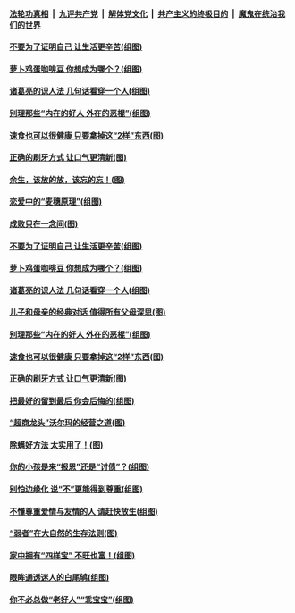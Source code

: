 ####  [法轮功真相](../../../../basic/blob/master/README.md?t=09041652) &nbsp;|&nbsp; [九评共产党](../../../../9ping.md/blob/master/README.md?t=09041652) &nbsp;|&nbsp; [解体党文化](../../../../jtdwh.md/blob/master/README.md?t=09041652)  &nbsp;|&nbsp; [共产主义的终极目的](../../../../gczydzjmd.md/blob/master/README.md?t=09041652) &nbsp;|&nbsp; [魔鬼在统治我们的世界](../../../../mgztzwmdsj.md/blob/master/README.md?t=09041652) 

#### [不要为了证明自己 让生活更辛苦(组图)](../pages/p8/906055.md?t=09041652) 

#### [萝卜鸡蛋咖啡豆 你想成为哪个？(组图)](../pages/p8/905878.md?t=09041652) 

#### [诸葛亮的识人法 几句话看穿一个人(组图)](../pages/p8/906117.md?t=09041652) 

#### [别理那些“内在的好人 外在的恶棍”(组图)](../pages/p8/906036.md?t=09041652) 

#### [速食也可以很健康 只要拿掉这“2样”东西(图)](../pages/p8/906033.md?t=09041652) 

#### [正确的刷牙方式 让口气更清新(图)](../pages/p8/905419.md?t=09041652) 

#### [余生，该放的放，该忘的忘！(图)](../pages/p8/906090.md?t=09041652) 

#### [恋爱中的“麦穗原理”(组图)](../pages/p8/906084.md?t=09041652) 

#### [成败只在一念间(图)](../pages/p8/906079.md?t=09041652) 

#### [不要为了证明自己 让生活更辛苦(组图)](../pages/p8/906055.md?t=09041652) 

#### [萝卜鸡蛋咖啡豆 你想成为哪个？(组图)](../pages/p8/905878.md?t=09041652) 

#### [诸葛亮的识人法 几句话看穿一个人(组图)](../pages/p8/906117.md?t=09041652) 

#### [儿子和母亲的经典对话 值得所有父母深思(图)](../pages/p8/906077.md?t=09041652) 

#### [别理那些“内在的好人 外在的恶棍”(组图)](../pages/p8/906036.md?t=09041652) 

#### [速食也可以很健康 只要拿掉这“2样”东西(图)](../pages/p8/906033.md?t=09041652) 

#### [正确的刷牙方式 让口气更清新(图)](../pages/p8/905419.md?t=09041652) 

#### [把最好的留到最后 你会后悔的(组图)](../pages/p8/905413.md?t=09041652) 

#### [“超商龙头”沃尔玛的经营之道(图)](../pages/p8/905459.md?t=09041652) 

#### [除螨好方法 太实用了！(图)](../pages/p8/905793.md?t=09041652) 

#### [你的小孩是来“报恩”还是“讨债”？(组图)](../pages/p8/905242.md?t=09041652) 

#### [别怕边缘化 说“不”更能得到尊重(组图)](../pages/p8/905729.md?t=09041652) 

#### [不懂尊重爱情与友情的人 请赶快放生(组图)](../pages/p8/905758.md?t=09041652) 

#### [“弱者”在大自然的生存法则(图)](../pages/p8/905465.md?t=09041652) 

#### [家中拥有“四样宝” 不旺也富！(组图)](../pages/p8/905766.md?t=09041652) 

#### [眼眸通透迷人的白尾鸲(组图)](../pages/p8/905742.md?t=09041652) 

#### [你不必总做“老好人”“乖宝宝”(组图)](../pages/p8/905417.md?t=09041652) 

